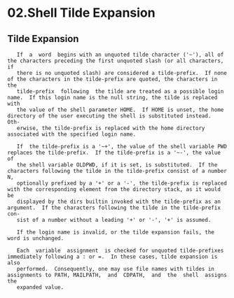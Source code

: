 # 02.Shell Tilde Expansion 

## 

## Tilde Expansion
       If  a  word  begins with an unquoted tilde character ('~'), all of the characters preceding the first unquoted slash (or all characters, if
       there is no unquoted slash) are considered a tilde-prefix.  If none of the characters in the tilde-prefix are quoted, the characters in the
       tilde-prefix  following  the tilde are treated as a possible login name.  If this login name is the null string, the tilde is replaced with
       the value of the shell parameter HOME.  If HOME is unset, the home directory of the user executing the shell is substituted instead.   Oth-
       erwise, the tilde-prefix is replaced with the home directory associated with the specified login name.

       If  the tilde-prefix is a '~+', the value of the shell variable PWD replaces the tilde-prefix.  If the tilde-prefix is a '~-', the value of
       the shell variable OLDPWD, if it is set, is substituted.  If the characters following the tilde in the tilde-prefix consist of a number  N,
       optionally prefixed by a '+' or a '-', the tilde-prefix is replaced with the corresponding element from the directory stack, as it would be
       displayed by the dirs builtin invoked with the tilde-prefix as an argument.  If the characters following the tilde in the tilde-prefix con-
       sist of a number without a leading '+' or '-', '+' is assumed.

       If the login name is invalid, or the tilde expansion fails, the word is unchanged.

       Each  variable  assignment  is checked for unquoted tilde-prefixes immediately following a : or =.  In these cases, tilde expansion is also
       performed.  Consequently, one may use file names with tildes in assignments to PATH, MAILPATH,  and  CDPATH,  and  the  shell  assigns  the
       expanded value.
